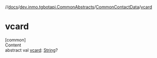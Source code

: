 //[docs](../../../index.md)/[dev.inmo.tgbotapi.CommonAbstracts](../index.md)/[CommonContactData](index.md)/[vcard](vcard.md)



# vcard  
[common]  
Content  
abstract val [vcard](vcard.md): [String](https://kotlinlang.org/api/latest/jvm/stdlib/kotlin/-string/index.html)?  



